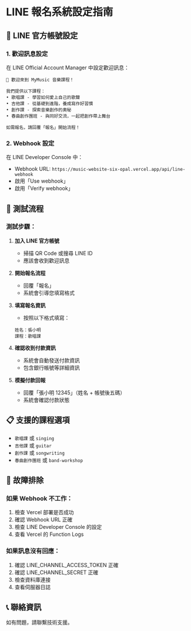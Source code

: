 # LINE 報名系統設定指南

## 📱 LINE 官方帳號設定

### 1. 歡迎訊息設定
在 LINE Official Account Manager 中設定歡迎訊息：

```
🎵 歡迎來到 MyMusic 音樂課程！

我們提供以下課程：
• 歌唱課 - 學習如何愛上自己的歌聲
• 吉他課 - 從基礎到進階，養成寫作好習慣
• 創作課 - 探索音樂創作的奧秘
• 春曲創作團班 - 與同好交流，一起把創作帶上舞台

如需報名，請回覆「報名」開始流程！
```

### 2. Webhook 設定
在 LINE Developer Console 中：
- Webhook URL: `https://music-website-six-opal.vercel.app/api/line-webhook`
- 啟用「Use webhook」
- 啟用「Verify webhook」

## 🧪 測試流程

### 測試步驟：
1. **加入 LINE 官方帳號**
   - 掃描 QR Code 或搜尋 LINE ID
   - 應該會收到歡迎訊息

2. **開始報名流程**
   - 回覆「報名」
   - 系統會引導您填寫格式

3. **填寫報名資訊**
   - 按照以下格式填寫：
   ```
   姓名：張小明
   課程：歌唱課
   ```

4. **確認收到付款資訊**
   - 系統會自動發送付款資訊
   - 包含銀行帳號等詳細資訊

5. **模擬付款回報**
   - 回覆「張小明 12345」（姓名 + 帳號後五碼）
   - 系統會確認付款狀態

## 📋 支援的課程選項

- `歌唱課` 或 `singing`
- `吉他課` 或 `guitar`
- `創作課` 或 `songwriting`
- `春曲創作團班` 或 `band-workshop`

## 🔧 故障排除

### 如果 Webhook 不工作：
1. 檢查 Vercel 部署是否成功
2. 確認 Webhook URL 正確
3. 檢查 LINE Developer Console 的設定
4. 查看 Vercel 的 Function Logs

### 如果訊息沒有回應：
1. 確認 LINE_CHANNEL_ACCESS_TOKEN 正確
2. 確認 LINE_CHANNEL_SECRET 正確
3. 檢查資料庫連接
4. 查看伺服器日誌

## 📞 聯絡資訊

如有問題，請聯繫技術支援。
